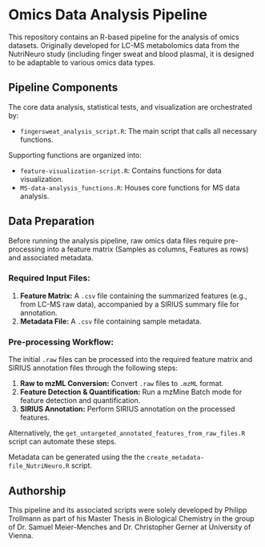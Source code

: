 # Omics Data Analysis Pipeline

This repository contains an R-based pipeline for the analysis of omics datasets. Originally developed for LC-MS metabolomics data from the NutriNeuro study (including finger sweat and blood plasma), it is designed to be adaptable to various omics data types.

## Pipeline Components

The core data analysis, statistical tests, and visualization are orchestrated by:

*   `fingersweat_analysis_script.R`: The main script that calls all necessary functions.

Supporting functions are organized into:

*   `feature-visualization-script.R`: Contains functions for data visualization.
*   `MS-data-analysis_functions.R`: Houses core functions for MS data analysis.

## Data Preparation

Before running the analysis pipeline, raw omics data files require pre-processing into a feature matrix (Samples as columns, Features as rows) and associated metadata.

### Required Input Files:

1.  **Feature Matrix:** A `.csv` file containing the summarized features (e.g., from LC-MS raw data), accompanied by a SIRIUS summary file for annotation.
2.  **Metadata File:** A `.csv` file containing sample metadata.

### Pre-processing Workflow:

The initial `.raw` files can be processed into the required feature matrix and SIRIUS annotation files through the following steps:

1.  **Raw to mzML Conversion:** Convert `.raw` files to `.mzML` format.
2.  **Feature Detection & Quantification:** Run a mzMine Batch mode for feature detection and quantification.
3.  **SIRIUS Annotation:** Perform SIRIUS annotation on the processed features.

Alternatively, the `get_untargeted_annotated_features_from_raw_files.R` script can automate these steps.

Metadata can be generated using the the `create_metadata-file_NutriNeuro.R` script.

## Authorship
This pipeline and its associated scripts were solely developed by Philipp Trollmann as part of his Master Thesis in Biological Chemistry in the group of Dr. Samuel Meier-Menches and Dr. Christopher Gerner at University of Vienna.
